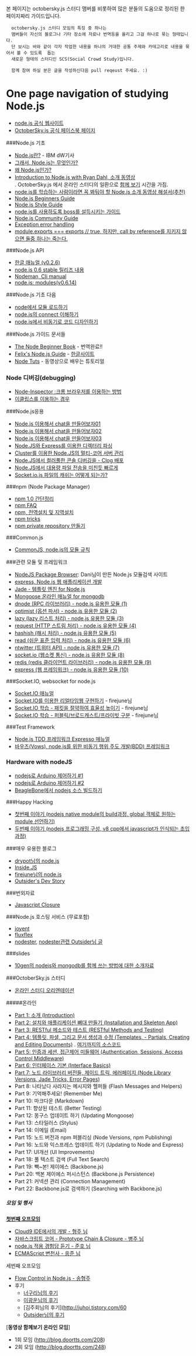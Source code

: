 본 페이지는 octobersky.js 스터디 맴버를 비롯하여 많은 분들의 도움으로 정리된 한 페이지짜리 가이드입니다.

```
  octobersky.js 스터디 모임의 특징 중 하나는 
  맴버들이 자신의 블로그나 기타 장소에 자료나 번역등을 올리고 그걸 하나로 묶는 형태입니다. 
  단 보시는 바와 같이 각자 작업한 내용을 하나의 거대한 공통 주제와 카테고리로 내용을 묶어서 볼 수 있도록  돕는
  새로운 형태의 스터디인 SCS(Social Crowd Study)입니다.
  
  함께 참여 하실 분은 글을 작성하신다음 pull reqeust 주세요. :)
```

One page navigation of studying Node.js
=======================================

- [node.js 공식 웹사이트](http://www.nodejs.org/)
- [OctoberSky.js 공식 페이스북 페이지](http://www.facebook.com/octoberskyjs)

###Node.js 기초
- [Node.js란?](http://www.ibm.com/developerworks/kr/library/os-nodejs/index.html) - IBM dW기사
- [그래서, Node.js는 무엇인가?](http://blog.doortts.com/214)
- [왜 Node.js인가?](http://blog.doortts.com/219)
- [Introduction to Node.js with Ryan Dahl, 소개 동영상](http://www.youtube.com/watch?v=jo_B4LTHi3I)  
  . OctoberSky.js 에서 온라인 스터디의 일환으로 [함께 보기](http://blog.doortts.com/208) 시간을 가짐.
- [node.js를 학습하는 사람이라면 꼭 봐둬야 할 Node.js 소개 동영상 해설서(추천)](http://blog.doortts.com/253)
- [Node.js Beginners Guide](http://pismute.github.com/nodeguide.com/beginner.html)
- [Node.js Style Guide](http://pismute.github.com/nodeguide.com/style.html)
- [node.js를 사용하도록 boss를 설득시키는 가이드](http://pismute.github.com/nodeguide.com/convincing_the_boss.html)
- [Node.js Community Guide](http://pismute.github.com/nodeguide.com/community.html)
- [Exception error handling](http://nodeqa.com/nodejs_ref/1)
- [module.exports === exports // true, 하지만, call by reference를 지키지 않으면 둘중 하나는 죽는다.](http://nodeqa.com/nodejs_ref/7)

###Node.js API 
- [한글 매뉴얼 (v0.2.6)](http://nodejs-kr.org/apis/api026.html)
- [node.js 0.6 stable 릴리즈 내용](http://blog.doortts.com/216)
- [Nodeman, Cli manual](http://nodeman.org/)
- [node.js: modules(v0.6.14)](http://dogfeet.github.com/articles/2012/nodejs-modules.html)

###Node.js 기초 다음
- [node에서 모듈 로드하기](http://nodejs-kr.org/insidejs/archives/457)
- [node.js의 connect 이해하기](http://nodejs-kr.org/insidejs/archives/467)
- [node.js에서 비동기로 코드 디자인하기](http://nodejs-kr.org/insidejs/archives/531)

###Node.js 가이드 문서들
- [The Node Beginner Book](http://www.nodebeginner.org/index-kr.html) - 번역완료!!
- [Felix's Node.js Guide](http://nodeguide.com/) - [한글사이트](http://pismute.github.com/nodeguide.com/)
- [Node Tuts](http://nodetuts.com/) - 동영상으로 배우는 튜토리얼

### Node 디버깅(debugging)
- [Node-Inspector :크롬 브라우저를 이용하는 방법](https://github.com/dannycoates/node-inspector)
- [이클립스를 이용하는 경우](https://github.com/joyent/node/wiki/Using-Eclipse-as-Node-Applications-Debugger)

###Node.js응용
- [Node.js 이용해서 chat을 만들어보자01](http://blog.j2p.kr/blog/2011/11/14/node-chat/)
- [Node.js 이용해서 chat을 만들어보자02](http://blog.j2p.kr/blog/2011/11/21/node-chat2/)
- [Node.js 이용해서 chat을 만들어보자03](http://blog.j2p.kr/blog/2011/11/29/node-chat3/)
- [Node.JS와 Express를 이용한 디렉터리 파싱](http://firejune.com/1718) 
- [Cluster를 이용한 Node.JS의 멀티-코어 서버 관리](http://firejune.com/1693) 
- [Node.JS에서 컬러풀한 콘솔 디버깅을 - Clog 배포](http://firejune.com/1701) 
- [Node.JS에서 대용량 파일 전송을 미친듯 빠르게](http://firejune.com/1716)
- [Socket.io.js 파일의 캐쉬는 어떻게 되는가?](http://nodeqa.com/nodejs_ref/15)

###npm (Node Package Manager)
- [npm 1.0 간단정리](http://nodejs-kr.org/insidejs/archives/449)
- [npm FAQ](http://blog.doortts.com/225)
- [npm, 전역설치 및 지역설치](http://blog.doortts.com/226)
- [npm tricks](http://dogfeet.github.com/articles/2012/npm-tricks.html)
- [npm private repository 만들기](http://kyungw00k.wordpress.com/2011/06/21/npm-private-repository-만들기/)

###Common.js
- [CommonJS, node.js의 모듈 규칙](http://blog.sangpire.pe.kr/tag/Commonjs)

###관련 모듈 및 프레임워크
- [NodeJS Package Browser](http://geekple.com/nodejs): Dani님이 만든 Node.js 모듈검색 사이트
- [express, Node.js 웹 애플리케이션 개발](http://firejune.io/express/)
- [Jade - 템플릿 엔진 for Node.js](http://blog.doortts.com/223)
- [Mongoose 온라인 매뉴얼 for mongodb](http://nodejs-kr.org/insidejs/archives/536)
- [dnode (RPC 라이브러리) - node.js 유용한 모듈 (1)](http://nodejs-kr.org/insidejs/archives/609)
- [optimist (옵션 파서) - node.js 유용한 모듈 (2)](http://nodejs-kr.org/insidejs/archives/625)
- [lazy (lazy 리스트 처리) - node.js 유용한 모듈 (3)](http://nodejs-kr.org/insidejs/archives/631)
- [request (HTTP 스트림 처리) - node.js 유용한 모듈 (4)](http://nodejs-kr.org/insidejs/archives/634)
- [hashish (해시 처리) - node.js 유용한 모듈 (5)](http://nodejs-kr.org/insidejs/archives/638)
- [read (쉬운 표준 입력 처리) - node.js 유용한 모듈 (6)](http://nodejs-kr.org/insidejs/archives/653)
- [ntwitter (트위터 API) - node.js 유용한 모듈 (7)](http://nodejs-kr.org/insidejs/archives/661)
- [socket.io (웹소켓 통신) - node.js 유용한 모듈 (8)](http://nodejs-kr.org/insidejs/archives/704)
- [redis (redis 클라이언트 라이브러리) - node.js 유용한 모듈 (9)](http://nodejs-kr.org/insidejs/archives/719)
- [express (웹 프레임워크) - node.js 유용한 모듈 (10)](http://nodejs-kr.org/insidejs/archives/745)

###Socket.IO, websocket for node.js
- [Socket.IO 매뉴얼](http://yambbam.kr/socket-io.html)
- [Socket.IO를 이용한 리얼타임웹 구현하기](http://firejune.com/1685) - firejune님
- [Socket.IO 학습 - 패킷을 절약하여 효율성 높이기](http://firejune.com/1699) - firejune님
- [Socket.IO 학습 - 퍼블릭/브로드캐스트/프라이빗 구분](http://firejune.com/1700) - firejune님

###Test Framework
- [Node.js TDD 프레임워크 Expresso 매뉴얼](http://blog.doortts.com/213)
- [바우즈(Vows), node.js를 위한 비동기 행위 주도 개발(BDD) 프레임워크](http://blog.doortts.com/220)

### Hardware with nodeJS
- [nodejs로 Arduino 제어하기 #1](http://kyungw00k.wordpress.com/2011/11/21/nodejs로-arduino-제어하기-1/)
- [nodejs로 Arduino 제어하기 #2](http://kyungw00k.wordpress.com/2011/11/22/nodejs로-arduino-제어하기-2/)
- [BeagleBone에서 nodejs 소스 빌드하기](http://kyungw00k.wordpress.com/2012/02/13/beaglebone에서-nodejs-source-build-하기/)

###Happy Hacking
- [첫번째 이야기 (nodejs native module의 build과정, global 객체로 원하는 module 선언하기)](http://nodeqa.com/nodejs_ref/10)
- [두번째 이야기 (nodejs 프로그래밍 구성, v8 cpp에서 javascript가 인식되는 초입과정)](http://nodeqa.com/nodejs_ref/14)

###매우 유용한 블로그
- [drypot님의 node.js](http://drypot.tumblr.com/tagged/node)
- [Inside.JS](http://nodejs-kr.org/insidejs/)
- [firejune님의 node.js](http://firejune.com/tag/Node.JS)
- [Outsider's Dev Story](http://blog.outsider.ne.kr/category/node.js)

###번외자료
- [Javascript Closure](http://nodejs-kr.org/insidejs/archives/508)

###Node.js 호스팅 서비스 (무료포함)
- [joyent](http://joyent.com)
- [fluxflex](http://www.fluxflex.com)
- [nodester](http://nodester.com/), [nodester관련 Outsider님 글](http://blog.outsider.ne.kr/653)

###slides
- [‎10gen의 nodejs와 mongodb를 함께 쓰는 방법에 대한 소개자료](http://www.10gen.com/presentations/mongohamburg-2011/an-introduction-nodejs-mongodb-driver)


###OctoberSky.js 스터디
- [온라인 스터디 오리엔테이션](http://blog.doortts.com/206)

#####온라인

- [Part 1: 소개 (Introduction)](http://blog.doortts.com/207)
- [Part 2: 설치와 애플리케이션 뼈대 만들기 (Installation and Skeleton App)](http://blog.doortts.com/209)
- [Part 3: RESTful 메소드와 테스트 (RESTful Methods and Testing)](http://blog.doortts.com/215)
- [Part 4: 템플릿, 파셜, 그리고 문서 생성과 수정 (Templates, - Partials, Creating and Editing Documents)](http://blog.doortts.com/224)
  . [여기까지의 소스코드](https://github.com/iamhjoo/nodepad_iamhjoo)
- [Part 5: 인증과 세션, 접근제어 미들웨어 (Authentication, Sessions, Access Control Middleware)](http://blog.doortts.com/232)
- [Part 6: 인터페이스 기본 (Interface Basics)](http://blog.doortts.com/233)
- [Part 7: 노드 라이브러리 버전들, 제이드 트릭, 에러페이지 (Node Library Versions, Jade Tricks, Error Pages)](http://blog.doortts.com/242)
- Part 8: 나타났다 사라지는 메시지와 헬퍼들 (Flash Messages and Helpers)
- Part 9: 기억해주세요! (Remember Me)
- Part 10: 마크다운 (Markdown)
- Part 11: 향상된 테스트 (Better Testing)
- Part 12: 몽구스 업데이트 하기 (Updating Mongoose)
- Part 13: 스타일러스 (Stylus)
- Part 14: 이메일 (Email)
- Part 15: 노드 버전과 npm 퍼블리싱 (Node Versions, npm Publishing)
- Part 16: 노드와 익스프레스 업데이트 하기 (Updating to Node and Express)
- Part 17: UI개선 (UI Improvements)
- Part 18: 풀 텍스트 검색 (Full Text Search)
- Part 19: 빽~본! 제이에스 (Backbone.js)
- Part 20: 백본 제이에스 퍼시스턴스 (Backbone.js Persistence)
- Part 21: 커넥션 관리 (Connection Management)
- Part 22: Backbone.js로 검색하기 (Searching with Backbone.js)

##### 모임 및 행사

[**첫번째 오프모임**](http://blog.doortts.com/221)

- [Cloud9 IDE에서의 개발 - 형주 님](http://dl.dropbox.com/u/11280485/cloud9-nodepad-송형주.pdf)
- [자바스크립트 코어 - Prototype Chain & Closure - 병주 님](http://yambbam.kr/octobersky-javascript-prototype-closure.pptx)
- [node.js 적용 경험담 듣기 - 준호 님](http://firejune.io/)
- [ECMAScript 변천사 - 응준 님](https://github.com/npcode/stuff/blob/master/JavascriptHistory.md)

세번째 오프모임
- [Flow Control in Node.js - 송형주](https://docs.google.com/presentation/d/1ez7wH30nwR1Km9G1-x7nAdIxchBw8nXO4p9pJdaFtR0/edit)
- 후기
    - [너구리님의 후기](http://blog.doortts.com/265)
    - [이광운님의 후기](http://codeinside.tumblr.com/post/23009870752/octoberskyjs)
    - [김주회님의 후기](http://juhoi.tistory.com/60
    - [Outsider님의 후기](http://blog.outsider.ne.kr/787)

[**동영상 함께보기 온라인 모임**]

- 1회 모임 (http://blog.doortts.com/208)
- 2회 모임 (http://blog.doortts.com/248)

